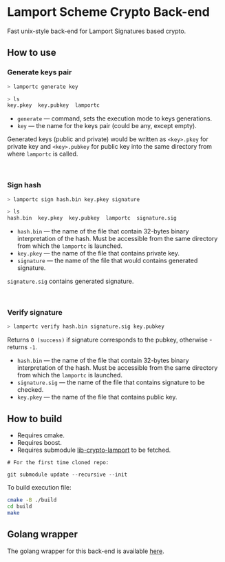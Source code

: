 # Lamport Scheme Crypto Back-end
Fast unix-style back-end for Lamport Signatures based crypto. <br/>


## How to use
### Generate keys pair
```bash
> lamportc generate key

> ls
key.pkey  key.pubkey  lamportc 
```

* `generate` — command, sets the execution mode to keys generations. 
* `key` — the name for the keys pair (could be any, except empty).

Generated keys (public and private) would be written as `<key>.pkey` for private key 
and `<key>.pubkey` for public key into the same directory from where `lamportc` is called.

<br/>

### Sign hash
```bash
> lamportc sign hash.bin key.pkey signature

> ls
hash.bin  key.pkey  key.pubkey  lamportc  signature.sig 
```

* `hash.bin` — the name of the file that contain 32-bytes binary interpretation of the hash. 
Must be accessible from the same directory from which the `lamportc` is launched. <br/>
* `key.pkey` — the name of the file that contains private key. <br/>
* `signature` — the name of the file that would contains generated signature. <br/>

`signature.sig` contains generated signature. <br/>

<br/>

### Verify signature

```bash
> lamportc verify hash.bin signature.sig key.pubkey
```

Returns `0 (success)` if signature corresponds to the pubkey, otherwise - returns `-1`.

* `hash.bin` — the name of the file that contain 32-bytes binary interpretation of the hash. 
Must be accessible from the same directory from which the `lamportc` is launched. <br/>
* `signature.sig` — the name of the file that contains signature to be checked. <br/>
* `key.pkey` — the name of the file that contains public key. <br/>


## How to build

* Requires cmake.
* Requires boost.
* Requires submodule [lib-crypto-lamport](https://github.com/vTCP-Foundation/lib-crypto-lamport) to be fetched.


```
# For the first time cloned repo:

git submodule update --recursive --init
```

To build execution file:

```bash
cmake -B ./build
cd build
make
```


## Golang wrapper

The golang wrapper for this back-end is available [here](https://github.com/vTCP-Foundation/go-lamport-crypto).